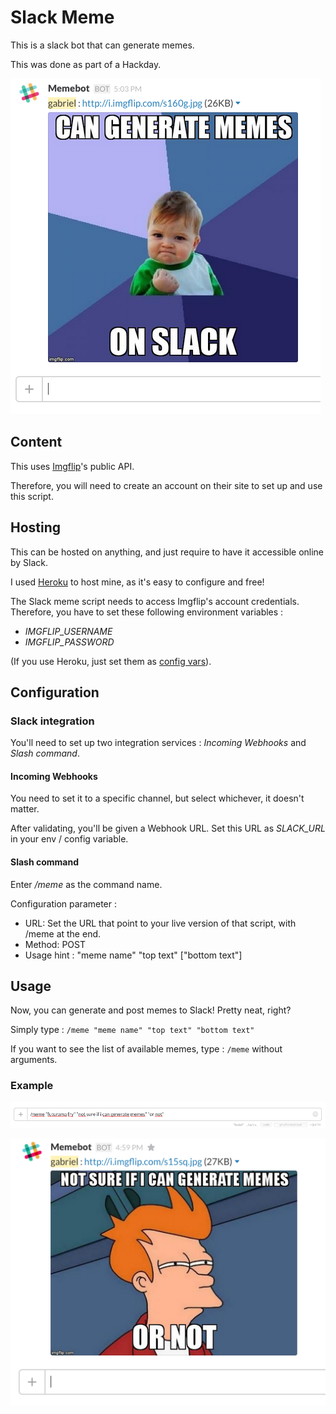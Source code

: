 # Slack Meme

This is a slack bot that can generate memes.

This was done as part of a Hackday.

![Screenshot](images/example-success-kid.png)

## Content

This uses [Imgflip](https://imgflip.com/)'s public API.

Therefore, you will need to create an account on their site to set up and use this script.

## Hosting

This can be hosted on anything, and just require to have it accessible online by Slack.

I used [Heroku](heroku.com) to host mine, as it's easy to configure and free!

The Slack meme script needs to access Imgflip's account credentials. Therefore, you have to set these following environment variables :
- *IMGFLIP_USERNAME*
- *IMGFLIP_PASSWORD*

(If you use Heroku, just set them as [config vars](https://devcenter.heroku.com/articles/config-vars)).

## Configuration

### Slack integration

You'll need to set up two integration services : *Incoming Webhooks* and *Slash command*.

#### Incoming Webhooks

You need to set it to a specific channel, but select whichever, it doesn't matter.

After validating, you'll be given a Webhook URL. Set this URL as *SLACK_URL* in your env / config variable.

#### Slash command

Enter */meme* as the command name.

Configuration parameter :
- URL: Set the URL that point to your live version of that script, with /meme at the end.
- Method: POST
- Usage hint : "meme name"  "top text"  ["bottom text"]

## Usage

Now, you can generate and post memes to Slack! Pretty neat, right?

Simply type : `/meme "meme name" "top text" "bottom text"`

If you want to see the list of available memes, type : `/meme` without arguments.

### Example

![Screenshot](images/example-fry-usage.png)

![Screenshot](images/example-fry-result.png)
